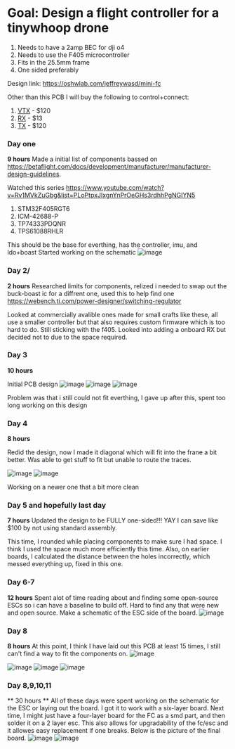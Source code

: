 # Goal: Design a flight controller for a tinywhoop drone
1. Needs to have a 2amp BEC for dji o4
2. Needs to use the F405 microcontroller
3. Fits in the 25.5mm frame
4. One sided preferably

Design link:  https://oshwlab.com/jeffreywasd/mini-fc

Other than this PCB I will buy the following to control+connect:
1. [VTX](https://www.getfpv.com/dji-o4-air-unit.html) - $120
2. [RX](https://www.getfpv.com/betafpv-elrs-lite-v1-1-2-4ghz-receiver-w-flat-antenna.html) - $13
3. [TX](https://radiomasterrc.com/products/zorro-radio-controller?variant=46486367371456) - $120



### Day one
**9 hours**
Made a initial list of components bassed on https://betaflight.com/docs/development/manufacturer/manufacturer-design-guidelines.

Watched this series https://www.youtube.com/watch?v=Rv1MVkZuGbg&list=PLoPtpxJIxgnYnPrOeGHs3rdhhPgNGIYN5 
1. STM32F405RGT6
2. ICM-42688-P
3. TP74333PDQNR
4. TPS61088RHLR

This should be the base for everthing, has the controller, imu, and ldo+boast 
Started working on the schematic 
![image](https://github.com/user-attachments/assets/258ac21f-563f-4ebf-b6fa-e10353dc7558)

### Day 2/
**2 hours**
Researched limits for components, relized i needed to swap out the buck-boast ic for a diffrent one, used this to help find one https://webench.ti.com/power-designer/switching-regulator

Looked at commercially avalible ones made for small crafts like these, all use a smaller controller but that also requires custom firmware which is too hard to do. Still sticking with the f405. Looked into adding a onboard RX but decided not to due to the space required. 

### Day 3
**10 hours**

Initial PCB design
![image](https://github.com/user-attachments/assets/5f0df157-8afc-4827-8fee-1c36d67c3175)
![image](https://github.com/user-attachments/assets/8c895590-79cf-4e10-a277-33018a00b88f)
![image](https://github.com/user-attachments/assets/39c75ecf-2595-44da-8818-bfe99f800345)

Problem was that i still could not fit everthing, I gave up after this, spent too long working on this design


### Day 4 
**8 hours**

Redid the design, now I made it diagonal which will fit into the frane a bit better. Was able to get stuff to fit but unable to route the traces. 

![image](https://github.com/user-attachments/assets/d19c2e8f-f882-4f56-858c-c9784c304bae)
![image](https://github.com/user-attachments/assets/feef039b-e107-4a70-b848-bc88cf13fa76)

Working on a newer one that a bit more clean

### Day 5 and hopefully last day
**7 hours**
Updated the design to be FULLY one-sided!!! YAY I can save like $100 by not using standard assembly.

This time, I rounded while placing components to make sure I had space. I think I used the space much more efficiently this time. Also, on earlier boards, I calculated the distance between the holes incorrectly, which messed everything up, fixed in this one. 



### Day 6-7
**12 hours**
Spent alot of time reading about and finding some open-source ESCs so i can have a baseline to build off. Hard to find any that were new and open source. Make a schematic of the ESC side of the board. 
![image](https://github.com/user-attachments/assets/e3d232b2-8d89-47da-b465-aab2e7c77c2e)


### Day 8
**8 hours**
At this point, I think I have laid out this PCB at least 15 times, I still can't find a way to fit the components on. 
![image](https://github.com/user-attachments/assets/aa02196b-82e4-466e-a09d-2c77122b852c)



![image](https://github.com/user-attachments/assets/4542c10d-e378-4043-9203-e3f250ea819b)
![image](https://github.com/user-attachments/assets/b4258b45-d845-4957-a9ea-478a18137e93)
![image](https://github.com/user-attachments/assets/0698d57c-2449-4318-a6cd-1c10657a0770)


### Day 8,9,10,11
** 30 hours **
All of these days were spent working on the schematic for the ESC or laying out the board. I got it to work with a six-layer board. Next time, I might just have a four-layer board for the FC as a smd part, and then solder it on a 2 layer esc. This also allows for upgradability of the fc/esc and it allowes easy replacement if one breaks. Below is the picture of the final board. 
![image](https://github.com/user-attachments/assets/73de5c5a-ce36-40ae-9eaf-fbd01a18621c)
![image](https://github.com/user-attachments/assets/7b897565-473f-4d22-9595-bef9d27813be)

